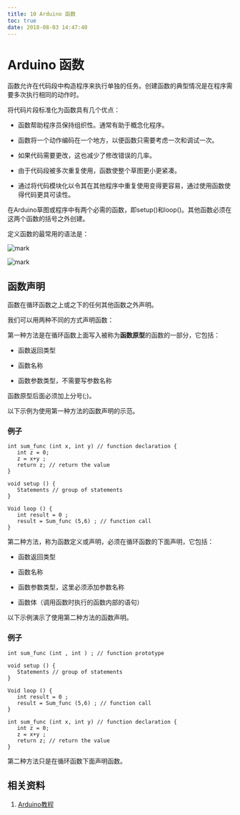 ```yaml
---
title: 10 Arduino 函数
toc: true
date: 2018-08-03 14:47:40
---
```


# Arduino 函数


函数允许在代码段中构造程序来执行单独的任务。创建函数的典型情况是在程序需要多次执行相同的动作时。

将代码片段标准化为函数具有几个优点：

* 函数帮助程序员保持组织性。通常有助于概念化程序。

* 函数将一个动作编码在一个地方，以便函数只需要考虑一次和调试一次。

* 如果代码需要更改，这也减少了修改错误的几率。

* 由于代码段被多次重复使用，函数使整个草图更小更紧凑。

* 通过将代码模块化以令其在其他程序中重复使用变得更容易，通过使用函数使得代码更具可读性。


在Arduino草图或程序中有两个必需的函数，即setup()和loop()。其他函数必须在这两个函数的括号之外创建。

定义函数的最常用的语法是：


![mark](http://pacdb2bfr.bkt.clouddn.com/blog/image/180803/bbA6k9BB17.png?imageslim)

![mark](http://pacdb2bfr.bkt.clouddn.com/blog/image/180727/4JcH8BgdEH.png?imageslim)


## 函数声明


函数在循环函数之上或之下的任何其他函数之外声明。

我们可以用两种不同的方式声明函数：

第一种方法是在循环函数上面写入被称为**函数原型**的函数的一部分，它包括：




  * 函数返回类型


  * 函数名称


  * 函数参数类型，不需要写参数名称


函数原型后面必须加上分号(;)。

以下示例为使用第一种方法的函数声明的示范。


### 例子




    int sum_func (int x, int y) // function declaration {
       int z = 0;
       z = x+y ;
       return z; // return the value
    }

    void setup () {
       Statements // group of statements
    }

    Void loop () {
       int result = 0 ;
       result = Sum_func (5,6) ; // function call
    }



第二种方法，称为函数定义或声明，必须在循环函数的下面声明，它包括：




  * 函数返回类型


  * 函数名称


  * 函数参数类型，这里必须添加参数名称


  * 函数体（调用函数时执行的函数内部的语句）





以下示例演示了使用第二种方法的函数声明。


### 例子




    int sum_func (int , int ) ; // function prototype

    void setup () {
       Statements // group of statements
    }

    Void loop () {
       int result = 0 ;
       result = Sum_func (5,6) ; // function call
    }

    int sum_func (int x, int y) // function declaration {
       int z = 0;
       z = x+y ;
       return z; // return the value
    }



第二种方法只是在循环函数下面声明函数。












## 相关资料

1. [Arduino教程](https://www.w3cschool.cn/arduino/)
